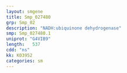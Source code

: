 ```yaml
---
layout: smgene
title: Smp_027480
grp: Smp_02
description: "NADH:ubiquinone dehydrogenase"
smp: Smp_027480.1
uniprot: "G4VIB9"
length:   537
cdd: "ns"
kk: K03952
categories: sm
---
```

